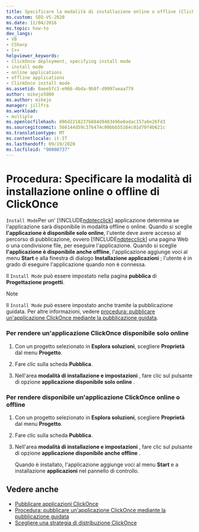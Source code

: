 ```yaml
---
title: Specificare la modalità di installazione online o offline (ClickOnce)
ms.custom: SEO-VS-2020
ms.date: 11/04/2016
ms.topic: how-to
dev_langs:
- VB
- CSharp
- C++
helpviewer_keywords:
- ClickOnce deployment, specifying install mode
- install mode
- online applications
- offline applications
- ClickOnce install mode
ms.assetid: 0aee5fc1-e966-4bda-9b8f-d9997aeaa779
author: mikejo5000
ms.author: mikejo
manager: jillfra
ms.workload:
- multiple
ms.openlocfilehash: 896d2218237b884d9483496e0adac157a6e26fd3
ms.sourcegitcommit: 566144d59c376474c09bbb55164c01d70f4b621c
ms.translationtype: MT
ms.contentlocale: it-IT
ms.lasthandoff: 09/19/2020
ms.locfileid: "90808737"
---
```

# <a name="how-to-specify-the-clickonce-offline-or-online-install-mode"></a>Procedura: Specificare la modalità di installazione online o offline di ClickOnce
`Install Mode`Per un' [!INCLUDE[ndptecclick](../deployment/includes/ndptecclick_md.md)] applicazione determina se l'applicazione sarà disponibile in modalità offline o online. Quando si sceglie **l'applicazione è disponibile solo online**, l'utente deve avere accesso al percorso di pubblicazione, ovvero [!INCLUDE[ndptecclick](../deployment/includes/ndptecclick_md.md)] una pagina Web o una condivisione file, per eseguire l'applicazione. Quando si sceglie **l'applicazione è disponibile anche offline**, l'applicazione aggiunge voci al menu **Start** e alla finestra di dialogo **Installazione applicazioni** ; l'utente è in grado di eseguire l'applicazione quando non è connessa.

Il `Install Mode` può essere impostato nella pagina **pubblica** di **Progettazione progetti**.

> [!NOTE]
> Il `Install Mode` può essere impostato anche tramite la pubblicazione guidata. Per altre informazioni, vedere [procedura: pubblicare un'applicazione ClickOnce mediante la pubblicazione guidata](../deployment/how-to-publish-a-clickonce-application-using-the-publish-wizard.md).

### <a name="to-make-a-clickonce-application-available-online-only"></a>Per rendere un'applicazione ClickOnce disponibile solo online

1. Con un progetto selezionato in **Esplora soluzioni**, scegliere **Proprietà** dal menu **Progetto**.

2. Fare clic sulla scheda **Pubblica**.

3. Nell'area **modalità di installazione e impostazioni** , fare clic sul pulsante di opzione **applicazione disponibile solo online** .

### <a name="to-make-a-clickonce-application-available-online-or-offline"></a>Per rendere disponibile un'applicazione ClickOnce online o offline

1. Con un progetto selezionato in **Esplora soluzioni**, scegliere **Proprietà** dal menu **Progetto**.

2. Fare clic sulla scheda **Pubblica**.

3. Nell'area **modalità di installazione e impostazioni** , fare clic sul pulsante di opzione **applicazione disponibile anche offline** .

     Quando è installato, l'applicazione aggiunge voci al menu **Start** e a installazione **applicazioni** nel pannello di controllo.

## <a name="see-also"></a>Vedere anche
- [Pubblicare applicazioni ClickOnce](../deployment/publishing-clickonce-applications.md)
- [Procedura: pubblicare un'applicazione ClickOnce mediante la pubblicazione guidata](../deployment/how-to-publish-a-clickonce-application-using-the-publish-wizard.md)
- [Scegliere una strategia di distribuzione ClickOnce](../deployment/choosing-a-clickonce-deployment-strategy.md)